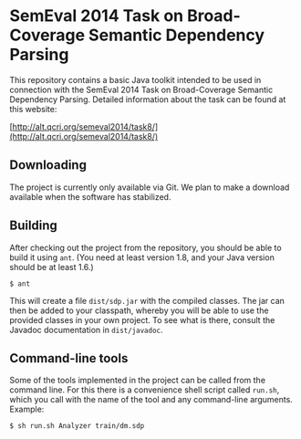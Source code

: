 # SemEval 2014 Task on Broad-Coverage Semantic Dependency Parsing

This repository contains a basic Java toolkit intended to be used in connection with the SemEval 2014 Task on Broad-Coverage Semantic Dependency Parsing. Detailed information about the task can be found at this website:

[http://alt.qcri.org/semeval2014/task8/](http://alt.qcri.org/semeval2014/task8/)

## Downloading

The project is currently only available via Git. We plan to make a download available when the software has stabilized.

## Building

After checking out the project from the repository, you should be able to build it using `ant`. (You need at least version 1.8, and your Java version should be at least 1.6.)

	$ ant

This will create a file `dist/sdp.jar` with the compiled classes. The jar can then be added to your classpath, whereby you will be able to use the provided classes in your own project. To see what is there, consult the Javadoc documentation in `dist/javadoc`.

## Command-line tools

Some of the tools implemented in the project can be called from the command line. For this there is a convenience shell script called `run.sh`, which you call with the name of the tool and any command-line arguments. Example:

	$ sh run.sh Analyzer train/dm.sdp
